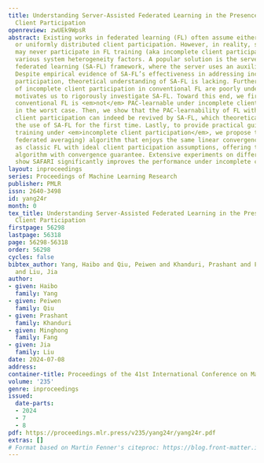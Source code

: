 ```yaml
---
title: Understanding Server-Assisted Federated Learning in the Presence of Incomplete
  Client Participation
openreview: zwUEk9WpsR
abstract: Existing works in federated learning (FL) often assume either full client
  or uniformly distributed client participation. However, in reality, some clients
  may never participate in FL training (aka incomplete client participation) due to
  various system heterogeneity factors. A popular solution is the server-assisted
  federated learning (SA-FL) framework, where the server uses an auxiliary dataset.
  Despite empirical evidence of SA-FL’s effectiveness in addressing incomplete client
  participation, theoretical understanding of SA-FL is lacking. Furthermore, the effects
  of incomplete client participation in conventional FL are poorly understood. This
  motivates us to rigorously investigate SA-FL. Toward this end, we first show that
  conventional FL is <em>not</em> PAC-learnable under incomplete client participation
  in the worst case. Then, we show that the PAC-learnability of FL with incomplete
  client participation can indeed be revived by SA-FL, which theoretically justifies
  the use of SA-FL for the first time. Lastly, to provide practical guidance for SA-FL
  training under <em>incomplete client participation</em>, we propose the SAFARI (server-assisted
  federated averaging) algorithm that enjoys the same linear convergence speedup guarantees
  as classic FL with ideal client participation assumptions, offering the first SA-FL
  algorithm with convergence guarantee. Extensive experiments on different datasets
  show SAFARI significantly improves the performance under incomplete client participation.
layout: inproceedings
series: Proceedings of Machine Learning Research
publisher: PMLR
issn: 2640-3498
id: yang24r
month: 0
tex_title: Understanding Server-Assisted Federated Learning in the Presence of Incomplete
  Client Participation
firstpage: 56298
lastpage: 56318
page: 56298-56318
order: 56298
cycles: false
bibtex_author: Yang, Haibo and Qiu, Peiwen and Khanduri, Prashant and Fang, Minghong
  and Liu, Jia
author:
- given: Haibo
  family: Yang
- given: Peiwen
  family: Qiu
- given: Prashant
  family: Khanduri
- given: Minghong
  family: Fang
- given: Jia
  family: Liu
date: 2024-07-08
address:
container-title: Proceedings of the 41st International Conference on Machine Learning
volume: '235'
genre: inproceedings
issued:
  date-parts:
  - 2024
  - 7
  - 8
pdf: https://proceedings.mlr.press/v235/yang24r/yang24r.pdf
extras: []
# Format based on Martin Fenner's citeproc: https://blog.front-matter.io/posts/citeproc-yaml-for-bibliographies/
---
```

